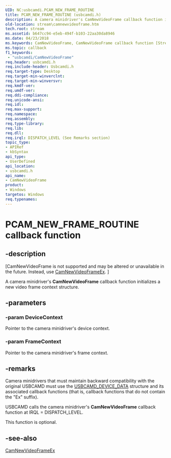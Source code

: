 ```yaml
---
UID: NC:usbcamdi.PCAM_NEW_FRAME_ROUTINE
title: PCAM_NEW_FRAME_ROUTINE (usbcamdi.h)
description: A camera minidriver's CamNewVideoFrame callback function initializes a new video frame context structure.
old-location: stream\camnewvideoframe.htm
tech.root: stream
ms.assetid: b647cc94-e5eb-494f-b103-22aa30da8946
ms.date: 04/23/2018
ms.keywords: CamNewVideoFrame, CamNewVideoFrame callback function [Streaming Media Devices], PCAM_NEW_FRAME_ROUTINE, PCAM_NEW_FRAME_ROUTINE callback, stream.camnewvideoframe, usbcamdi/CamNewVideoFrame, usbcmdpr_5f488227-2c1a-497e-975a-dc2b388f8489.xml
ms.topic: callback
f1_keywords:
 - "usbcamdi/CamNewVideoFrame"
req.header: usbcamdi.h
req.include-header: Usbcamdi.h
req.target-type: Desktop
req.target-min-winverclnt: 
req.target-min-winversvr: 
req.kmdf-ver: 
req.umdf-ver: 
req.ddi-compliance: 
req.unicode-ansi: 
req.idl: 
req.max-support: 
req.namespace: 
req.assembly: 
req.type-library: 
req.lib: 
req.dll: 
req.irql: DISPATCH_LEVEL (See Remarks section)
topic_type:
- APIRef
- kbSyntax
api_type:
- UserDefined
api_location:
- usbcamdi.h
api_name:
- CamNewVideoFrame
product:
- Windows
targetos: Windows
req.typenames: 
---
```


# PCAM_NEW_FRAME_ROUTINE callback function


## -description


<p class="CCE_Message">[CamNewVideoFrame is not supported and may be altered or unavailable in the future. Instead, use <a href="https://docs.microsoft.com/windows-hardware/drivers/ddi/usbcamdi/nc-usbcamdi-pcam_new_frame_routine_ex">CamNewVideoFrameEx</a>.
]

A camera minidriver's <b>CamNewVideoFrame</b> callback function initializes a new video frame context structure.


## -parameters




### -param DeviceContext

Pointer to the camera minidriver's device context.


### -param FrameContext

Pointer to the camera minidriver's frame context.






## -remarks



Camera minidrivers that must maintain backward compatibility with the original USBCAMD must use the <a href="https://docs.microsoft.com/windows-hardware/drivers/ddi/usbcamdi/ns-usbcamdi-_usbcamd_device_data">USBCAMD_DEVICE_DATA</a> structure and its associated callback functions (that is, callback functions that do not contain the "Ex" suffix).

USBCAMD calls the camera minidriver's <b>CamNewVideoFrame</b> callback function at IRQL = DISPATCH_LEVEL.

This function is optional.




## -see-also




<a href="https://docs.microsoft.com/windows-hardware/drivers/ddi/usbcamdi/nc-usbcamdi-pcam_new_frame_routine_ex">CamNewVideoFrameEx</a>
 

 

